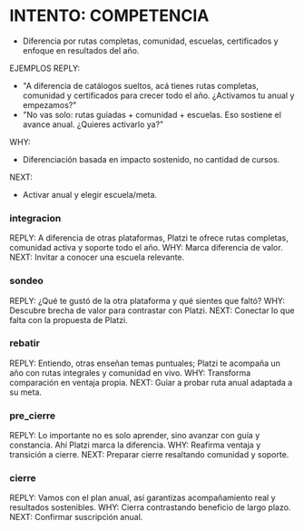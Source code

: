 # INTENTO: COMPETENCIA
- Diferencia por rutas completas, comunidad, escuelas, certificados y enfoque en resultados del año.

EJEMPLOS REPLY:
- "A diferencia de catálogos sueltos, acá tienes rutas completas, comunidad y certificados para crecer todo el año. ¿Activamos tu anual y empezamos?"
- "No vas solo: rutas guiadas + comunidad + escuelas. Eso sostiene el avance anual. ¿Quieres activarlo ya?"

WHY:
- Diferenciación basada en impacto sostenido, no cantidad de cursos.

NEXT:
- Activar anual y elegir escuela/meta.
### integracion
REPLY: A diferencia de otras plataformas, Platzi te ofrece rutas completas, comunidad activa y soporte todo el año.
WHY: Marca diferencia de valor.
NEXT: Invitar a conocer una escuela relevante.

### sondeo
REPLY: ¿Qué te gustó de la otra plataforma y qué sientes que faltó?
WHY: Descubre brecha de valor para contrastar con Platzi.
NEXT: Conectar lo que falta con la propuesta de Platzi.

### rebatir
REPLY: Entiendo, otras enseñan temas puntuales; Platzi te acompaña un año con rutas integrales y comunidad en vivo.
WHY: Transforma comparación en ventaja propia.
NEXT: Guiar a probar ruta anual adaptada a su meta.

### pre_cierre
REPLY: Lo importante no es solo aprender, sino avanzar con guía y constancia. Ahí Platzi marca la diferencia.
WHY: Reafirma ventaja y transición a cierre.
NEXT: Preparar cierre resaltando comunidad y soporte.

### cierre
REPLY: Vamos con el plan anual, así garantizas acompañamiento real y resultados sostenibles.
WHY: Cierra contrastando beneficio de largo plazo.
NEXT: Confirmar suscripción anual.
